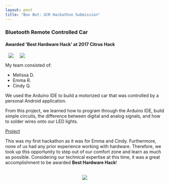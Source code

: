 ```yaml
---
layout: post
title: "Box Bot: UCR Hackathon Submission"
---
```


### Bluetooth Remote Controlled Car
#### Awarded 'Best Hardware Hack' at 2017 Citrus Hack

<div style="display: flex; align-items: center;">
  <img src="{{ site.url }}/assets/Files/BoxBot/BoxBot.JPG" style="max-width: 50%; height: auto; margin: 0 10px;"/>
  <img src="{{ site.url }}/assets/Files/BoxBot/Award.JPG" style="max-width: 50%; height: auto; margin: 0 10px;"/>
</div>

My team consisted of:
* Melissa D.
* Emma R.
* Cindy Q.

We used the Arduino IDE to build a motorized car that was controlled by a personal Android application.

From this project, we learned how to program through the Arduino IDE, build simple circuits, the difference between digital and analog signals, and how to solder wires onto our LED lights.

[Project](https://devpost.com/software/box-bot)

This was my first hackathon as it was for Emma and Cindy. Furthermore, none of us had any prior experience working with hardware. Therefore, we took up this opportunity to step out of our comfort zone and learn as much as possible. Considering our technical expertise at this time, it was a great accomplishment to be awarded **Best Hardware Hack**!

<br/>

<div align="center">
   <img src="{{ site.url }}/assets/Files/BoxBot/BoxBot.gif"/>
</div>

